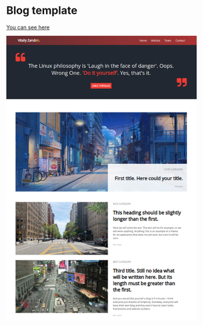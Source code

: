 Blog template
===================

[You can see here](https://unite-theme.keygenqt.com/)

![picture](data/preview3.png)